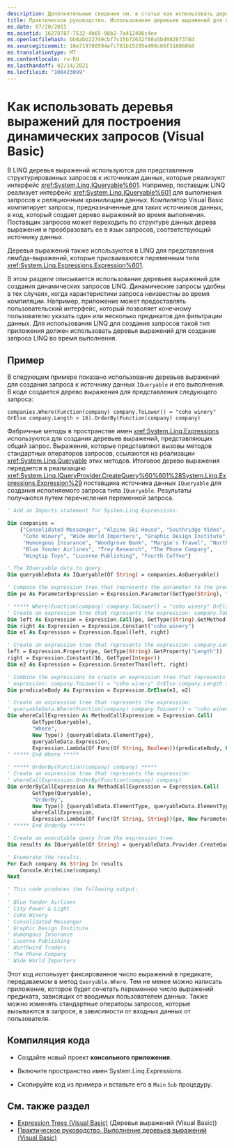 ```yaml
---
description: Дополнительные сведения см. в статье как использовать деревья выражений для построения динамических запросов (Visual Basic)
title: Практическое руководство. Использование деревьев выражений для построения динамических запросов
ms.date: 07/20/2015
ms.assetid: 16278787-7532-4b65-98b2-7a412406c4ee
ms.openlocfilehash: bb8abb22749cbf7c15b72632f60a5bd08287378d
ms.sourcegitcommit: 10e719780594efc781b15295e499c66f316068b8
ms.translationtype: MT
ms.contentlocale: ru-RU
ms.lasthandoff: 02/14/2021
ms.locfileid: "100423099"
---
```

# <a name="how-to-use-expression-trees-to-build-dynamic-queries-visual-basic"></a>Как использовать деревья выражений для построения динамических запросов (Visual Basic)

В LINQ деревья выражений используются для представления структурированных запросов к источникам данных, которые реализуют интерфейс <xref:System.Linq.IQueryable%601>. Например, поставщик LINQ реализует интерфейс <xref:System.Linq.IQueryable%601> для выполнения запросов к реляционным хранилищам данных. Компилятор Visual Basic компилирует запросы, предназначенные для таких источников данных, в код, который создает дерево выражений во время выполнения. Поставщик запросов может переходить по структуре данных дерева выражения и преобразовать ее в язык запросов, соответствующий источнику данных.

Деревья выражений также используются в LINQ для представления лямбда-выражений, которые присваиваются переменным типа <xref:System.Linq.Expressions.Expression%601>.

В этом разделе описывается использование деревьев выражений для создания динамических запросов LINQ. Динамические запросы удобны в тех случаях, когда характеристики запроса неизвестны во время компиляции. Например, приложение может предоставлять пользовательский интерфейс, который позволяет конечному пользователю указать один или несколько предикатов для фильтрации данных. Для использования LINQ для создания запросов такой тип приложения должен использовать деревья выражений для создания запроса LINQ во время выполнения.

## <a name="example"></a>Пример

В следующем примере показано использование деревьев выражений для создания запроса к источнику данных `IQueryable` и его выполнения. В коде создается дерево выражения для представления следующего запроса:

`companies.Where(Function(company) company.ToLower() = "coho winery" OrElse company.Length > 16).OrderBy(Function(company) company)`

Фабричные методы в пространстве имен <xref:System.Linq.Expressions> используются для создания деревьев выражений, представляющих общий запрос. Выражения, которые представляют вызовы методов стандартных операторов запросов, ссылаются на реализации <xref:System.Linq.Queryable> этих методов. Итоговое дерево выражения передается в реализацию <xref:System.Linq.IQueryProvider.CreateQuery%60%601%28System.Linq.Expressions.Expression%29> поставщика источника данных `IQueryable` для создания исполняемого запроса типа `IQueryable`. Результаты получаются путем перечисления переменной запроса.

```vb
' Add an Imports statement for System.Linq.Expressions.

Dim companies =
    {"Consolidated Messenger", "Alpine Ski House", "Southridge Video", "City Power & Light",
     "Coho Winery", "Wide World Importers", "Graphic Design Institute", "Adventure Works",
     "Humongous Insurance", "Woodgrove Bank", "Margie's Travel", "Northwind Traders",
     "Blue Yonder Airlines", "Trey Research", "The Phone Company",
     "Wingtip Toys", "Lucerne Publishing", "Fourth Coffee"}

' The IQueryable data to query.
Dim queryableData As IQueryable(Of String) = companies.AsQueryable()

' Compose the expression tree that represents the parameter to the predicate.
Dim pe As ParameterExpression = Expression.Parameter(GetType(String), "company")

' ***** Where(Function(company) company.ToLower() = "coho winery" OrElse company.Length > 16) *****
' Create an expression tree that represents the expression: company.ToLower() = "coho winery".
Dim left As Expression = Expression.Call(pe, GetType(String).GetMethod("ToLower", System.Type.EmptyTypes))
Dim right As Expression = Expression.Constant("coho winery")
Dim e1 As Expression = Expression.Equal(left, right)

' Create an expression tree that represents the expression: company.Length > 16.
left = Expression.Property(pe, GetType(String).GetProperty("Length"))
right = Expression.Constant(16, GetType(Integer))
Dim e2 As Expression = Expression.GreaterThan(left, right)

' Combine the expressions to create an expression tree that represents the
' expression: company.ToLower() = "coho winery" OrElse company.Length > 16).
Dim predicateBody As Expression = Expression.OrElse(e1, e2)

' Create an expression tree that represents the expression:
' queryableData.Where(Function(company) company.ToLower() = "coho winery" OrElse company.Length > 16)
Dim whereCallExpression As MethodCallExpression = Expression.Call(
        GetType(Queryable),
        "Where",
        New Type() {queryableData.ElementType},
        queryableData.Expression,
        Expression.Lambda(Of Func(Of String, Boolean))(predicateBody, New ParameterExpression() {pe}))
' ***** End Where *****

' ***** OrderBy(Function(company) company) *****
' Create an expression tree that represents the expression:
' whereCallExpression.OrderBy(Function(company) company)
Dim orderByCallExpression As MethodCallExpression = Expression.Call(
        GetType(Queryable),
        "OrderBy",
        New Type() {queryableData.ElementType, queryableData.ElementType},
        whereCallExpression,
        Expression.Lambda(Of Func(Of String, String))(pe, New ParameterExpression() {pe}))
' ***** End OrderBy *****

' Create an executable query from the expression tree.
Dim results As IQueryable(Of String) = queryableData.Provider.CreateQuery(Of String)(orderByCallExpression)

' Enumerate the results.
For Each company As String In results
    Console.WriteLine(company)
Next

' This code produces the following output:
'
' Blue Yonder Airlines
' City Power & Light
' Coho Winery
' Consolidated Messenger
' Graphic Design Institute
' Humongous Insurance
' Lucerne Publishing
' Northwind Traders
' The Phone Company
' Wide World Importers
```

Этот код использует фиксированное число выражений в предикате, передаваемом в метод `Queryable.Where`. Тем не менее можно написать приложение, которое будет сочетать переменное число выражений предиката, зависящих от вводимых пользователем данных. Также можно изменять стандартные операторы запросов, которые вызываются в запросе, в зависимости от входных данных от пользователя.

## <a name="compile-the-code"></a>Компиляция кода

- Создайте новый проект **консольного приложения**.

- Включите пространство имен System.Linq.Expressions.

- Скопируйте код из примера и вставьте его в `Main` `Sub` процедуру.

## <a name="see-also"></a>См. также раздел

- [Expression Trees (Visual Basic)](index.md) (Деревья выражений (Visual Basic))
- [Практическое руководство. Выполнение деревьев выражений (Visual Basic)](how-to-execute-expression-trees.md)
